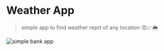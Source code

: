 # Weather App

> simple app to find weather reprt of any location 😍📈🌦

![simple bank app](https://www.clipartmax.com/png/middle/66-662505_weather-clipart-png-weather-clipart-png.png)